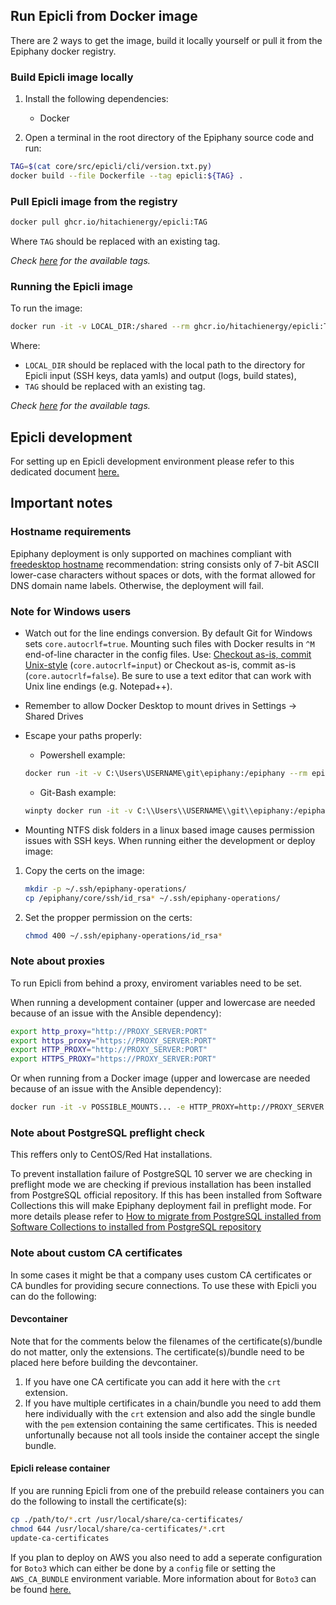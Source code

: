 ## Run Epicli from Docker image

There are 2 ways to get the image, build it locally yourself or pull it from the Epiphany docker registry.

### Build Epicli image locally

1. Install the following dependencies:

    - Docker

2. Open a terminal in the root directory of the Epiphany source code and run:

```bash
TAG=$(cat core/src/epicli/cli/version.txt.py)
docker build --file Dockerfile --tag epicli:${TAG} .
```

### Pull Epicli image from the registry

```bash
docker pull ghcr.io/hitachienergy/epicli:TAG
```

Where `TAG` should be replaced with an existing tag.

*Check [here](https://github.com/hitachienergy/epiphany/pkgs/container/epicli) for the available tags.*

### Running the Epicli image

To run the image:

```bash
docker run -it -v LOCAL_DIR:/shared --rm ghcr.io/hitachienergy/epicli:TAG
```

Where:
- `LOCAL_DIR` should be replaced with the local path to the directory for Epicli input (SSH keys, data yamls) and output (logs, build states),
- `TAG` should be replaced with an existing tag.

*Check [here](https://github.com/hitachienergy/epiphany/pkgs/container/epicli) for the available tags.*

## Epicli development

For setting up en Epicli development environment please refer to this dedicated document [here.](./../DEVELOPMENT.md)

## Important notes

### Hostname requirements

Epiphany deployment is only supported on machines compliant with [freedesktop hostname](https://www.freedesktop.org/software/systemd/man/hostname.html) recommendation: string consists only of 7-bit ASCII lower-case characters without spaces or dots, with the format allowed for DNS domain name labels. Otherwise, the deployment will fail.

### Note for Windows users

- Watch out for the line endings conversion. By default Git for Windows sets `core.autocrlf=true`. Mounting such files with Docker results in `^M` end-of-line character in the config files.
Use: [Checkout as-is, commit Unix-style](https://stackoverflow.com/questions/10418975/how-to-change-line-ending-settings) (`core.autocrlf=input`) or Checkout as-is, commit as-is (`core.autocrlf=false`). Be sure to use a text editor that can work with Unix line endings (e.g. Notepad++).

- Remember to allow Docker Desktop to mount drives in Settings -> Shared Drives

- Escape your paths properly:

  - Powershell example:
  ```bash
  docker run -it -v C:\Users\USERNAME\git\epiphany:/epiphany --rm epiphany-dev:
  ```
  - Git-Bash example:
  ```bash
  winpty docker run -it -v C:\\Users\\USERNAME\\git\\epiphany:/epiphany --rm epiphany-dev
  ```

- Mounting NTFS disk folders in a linux based image causes permission issues with SSH keys. When running either the development or deploy image:

1. Copy the certs on the image:

    ```bash
    mkdir -p ~/.ssh/epiphany-operations/
    cp /epiphany/core/ssh/id_rsa* ~/.ssh/epiphany-operations/
    ```
2. Set the propper permission on the certs:

    ```bash
    chmod 400 ~/.ssh/epiphany-operations/id_rsa*
    ```

### Note about proxies

To run Epicli from behind a proxy, enviroment variables need to be set.

When running a development container (upper and lowercase are needed because of an issue with the Ansible dependency):

  ```bash
  export http_proxy="http://PROXY_SERVER:PORT"
  export https_proxy="https://PROXY_SERVER:PORT"
  export HTTP_PROXY="http://PROXY_SERVER:PORT"
  export HTTPS_PROXY="https://PROXY_SERVER:PORT"
  ```

Or when running from a Docker image (upper and lowercase are needed because of an issue with the Ansible dependency):

  ```bash
  docker run -it -v POSSIBLE_MOUNTS... -e HTTP_PROXY=http://PROXY_SERVER:PORT -e HTTPS_PROXY=http://PROXY_SERVER:PORT http_proxy=http://PROXY_SERVER:PORT -e https_proxy=http://PROXY_SERVER:PORT --rm IMAGE_NAME
  ```

### Note about PostgreSQL preflight check

This reffers only to CentOS/Red Hat installations.

To prevent installation failure of PostgreSQL 10 server we are checking in preflight mode we are checking if previous 
installation has been installed from PostgreSQL official repository. If this has been installed from Software Collections
this will make Epiphany deployment fail in preflight mode. For more details please refer to [How to migrate from PostgreSQL installed from Software Collections to installed from PostgreSQL repository](./DATABASES.md#how-to-migrate-from-postgresql-installed-from-software-collections-to-installed-from-postgresql-repository)

### Note about custom CA certificates

In some cases it might be that a company uses custom CA certificates or CA bundles for providing secure connections. To use these with Epicli you can do the following:

#### Devcontainer

Note that for the comments below the filenames of the certificate(s)/bundle do not matter, only the extensions. The certificate(s)/bundle need to be placed here before building the devcontainer.

1. If you have one CA certificate you can add it here with the ```crt``` extension.
2. If you have multiple certificates in a chain/bundle you need to add them here individually with the ```crt``` extension and also add the single bundle with the ```pem``` extension containing the same certificates. This is needed unfortunally because not all tools inside the container accept the single bundle.

#### Epicli release container

If you are running Epicli from one of the prebuild release containers you can do the following to install the certificate(s):

  ```bash
  cp ./path/to/*.crt /usr/local/share/ca-certificates/
  chmod 644 /usr/local/share/ca-certificates/*.crt
  update-ca-certificates
  ```

If you plan to deploy on AWS you also need to add a seperate configuration for ```Boto3``` which can either be done by a ```config``` file or setting the ```AWS_CA_BUNDLE``` environment variable. More information about for ```Boto3``` can be found [here.](https://boto3.amazonaws.com/v1/documentation/api/latest/guide/configuration.html)
